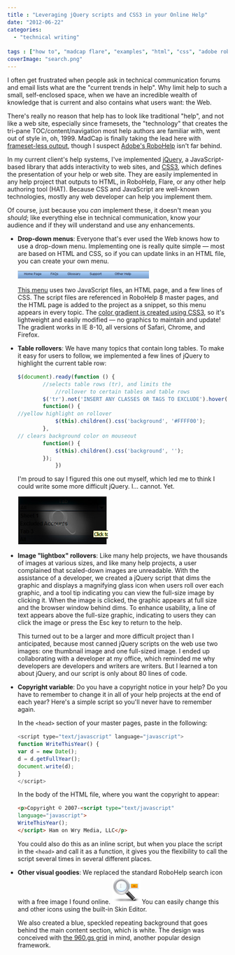 ```yaml
---
title : "Leveraging jQuery scripts and CSS3 in your Online Help"
date: "2012-06-22"
categories:
  - "technical writing"

tags : ["how to", "madcap flare", "examples", "html", "css", "adobe robohelp"]
coverImage: "search.png"
---
```


I often get frustrated when people ask in technical communication forums and email lists what are the "current trends in help". Why limit help to such a small, self-enclosed space, when we have an incredible wealth of knowledge that is current and also contains what users want: the Web.

There's really no reason that help has to look like traditional "help", and not like a web site, especially since framesets, the "technology" that creates the tri-pane TOC/content/navigation most help authors are familiar with, went out of style in, oh, 1999. MadCap is finally taking the lead here with [frameset-less output](http://www.madcapsoftware.com/products/flare/overview.aspx), though I suspect [Adobe's RoboHelp](http://www.adobe.com/products/robohelp.html "Adobe RoboHelp") isn't far behind.

In my current client's help systems, I've implemented [jQuery](http://www.jquery.com), a JavaScript-based library that adds interactivity to web sites, and [CSS3](http://www.w3.org/TR/2001/WD-css3-roadmap-20010523/ "CSS3 roadmap"), which defines the presentation of your help or web site. They are easily implemented in any help project that outputs to HTML, in RoboHelp, Flare, or any other help authoring tool (HAT). Because CSS and JavaScript are well-known technologies, mostly any web developer can help you implement them.

Of course, just because you _can_ implement these, it doesn't mean you _should_; like everything else in technical communication, know your audience and if they will understand and use any enhancements.

- **Drop-down menus**: Everyone that's ever used the Web knows how to use a drop-down menu. Implementing one is really quite simple &mdash; most are based on HTML and CSS, so if you can update links in an HTML file, you can create your own menu.

    ![menubar](/assets/images/menubar-300x18.png)

    [This menu](http://www.egrappler.com/multi-level-hierarchical-jquery-menu-jqsimplemenu/) uses two JavaScript files, an HTML page, and a few lines of CSS. The script files are referenced in RoboHelp 8 master pages, and the HTML page is added to the project as a snippet, so this menu appears in every topic. The [color gradient is created using CSS3](http://www.colorzilla.com/gradient-editor/), so it's lightweight and easily modified &mdash; no graphics to maintain and update! The gradient works in IE 8-10, all versions of Safari, Chrome, and Firefox.

- **Table rollovers**: We have many topics that contain long tables. To make it easy for users to follow, we implemented a few lines of jQuery to highlight the current table row:

    ```js
    $(document).ready(function () {
            //selects table rows (tr), and limits the
                //rollover to certain tables and table rows
            $('tr').not('INSERT ANY CLASSES OR TAGS TO EXCLUDE').hover(
            function() {
    //yellow highlight on rollover
                $(this).children().css('background', '#FFFF00');
            },
    // clears background color on mouseout
            function() {
                $(this).children().css('background', '');
            });
                })
    ```

    I'm proud to say I figured this one out myself, which led me to think I could write some more difficult jQuery. I... cannot. Yet.

    ![Screenshot](/assets/images/screenshot.jpg "screenshot")

- **Image "lightbox" rollovers**: Like many help projects, we have thousands of images at various sizes, and like many help projects, a user complained that scaled-down images are unreadable. With the assistance of a developer, we created a jQuery script that dims the graphic and displays a magnifying glass icon when users roll over each graphic, and a tool tip indicating you can view the full-size image by clicking it. When the image is clicked, the graphic appears at full size and the browser window behind dims. To enhance usability, a line of text appears above the full-size graphic, indicating to users they can click the image or press the Esc key to return to the help.

    This turned out to be a larger and more difficult project than I anticipated, because most canned jQuery scripts on the web use two images: one thumbnail image and one full-sized image. I ended up collaborating with a developer at my office, which reminded me why developers are developers and writers are writers. But I learned a ton about jQuery, and our script is only about 80 lines of code.

- **Copyright variable**: Do you have a copyright notice in your help? Do you have to remember to change it in all of your help projects at the end of each year? Here's a simple script so you'll never have to remember again.

    In the `<head>` section of your master pages, paste in the following:

    ```js
    <script type="text/javascript" language="javascript">
    function WriteThisYear() {
    var d = new Date();
    d = d.getFullYear();
    document.write(d);
    }
    </script>
    ```

    In the body of the HTML file, where you want the copyright to appear:

    ```html
    <p>Copyright © 2007-<script type="text/javascript"
    language="javascript">
    WriteThisYear();
    </script> Ham on Wry Media, LLC</p>
    ```

    You could also do this as an inline script, but when you place the script in the `<head>` and call it as a function, it gives you the flexibility to call the script several times in several different places.

- **Other visual goodies**: We replaced the standard RoboHelp search icon with a free image I found online. ![Search icon](/assets/images/search.png "search") You can easily change this and other icons using the built-in Skin Editor.

    We also created a blue, speckled repeating background that goes behind the main content section, which is white. The design was conceived with [the 960.gs grid](http://www.960.gs "960 grid system") in mind, another popular design framework.
